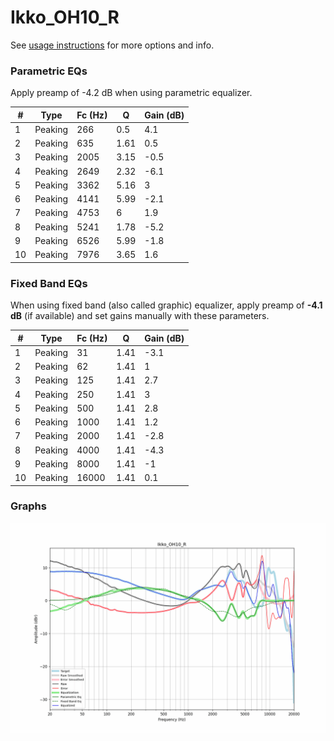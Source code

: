 # Ikko_OH10_R
See [usage instructions](https://github.com/jaakkopasanen/AutoEq#usage) for more options and info.

### Parametric EQs
Apply preamp of -4.2 dB when using parametric equalizer.

|   # | Type    |   Fc (Hz) |    Q |   Gain (dB) |
|-----|---------|-----------|------|-------------|
|   1 | Peaking |       266 | 0.5  |         4.1 |
|   2 | Peaking |       635 | 1.61 |         0.5 |
|   3 | Peaking |      2005 | 3.15 |        -0.5 |
|   4 | Peaking |      2649 | 2.32 |        -6.1 |
|   5 | Peaking |      3362 | 5.16 |         3   |
|   6 | Peaking |      4141 | 5.99 |        -2.1 |
|   7 | Peaking |      4753 | 6    |         1.9 |
|   8 | Peaking |      5241 | 1.78 |        -5.2 |
|   9 | Peaking |      6526 | 5.99 |        -1.8 |
|  10 | Peaking |      7976 | 3.65 |         1.6 |

### Fixed Band EQs
When using fixed band (also called graphic) equalizer, apply preamp of **-4.1 dB** (if available) and set gains manually with these parameters.

|   # | Type    |   Fc (Hz) |    Q |   Gain (dB) |
|-----|---------|-----------|------|-------------|
|   1 | Peaking |        31 | 1.41 |        -3.1 |
|   2 | Peaking |        62 | 1.41 |         1   |
|   3 | Peaking |       125 | 1.41 |         2.7 |
|   4 | Peaking |       250 | 1.41 |         3   |
|   5 | Peaking |       500 | 1.41 |         2.8 |
|   6 | Peaking |      1000 | 1.41 |         1.2 |
|   7 | Peaking |      2000 | 1.41 |        -2.8 |
|   8 | Peaking |      4000 | 1.41 |        -4.3 |
|   9 | Peaking |      8000 | 1.41 |        -1   |
|  10 | Peaking |     16000 | 1.41 |         0.1 |

### Graphs
![](./Ikko_OH10_R.png)
